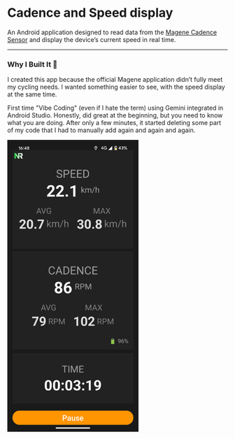 # Cadence and Speed display

An Android application designed to read data from the [Magene Cadence Sensor](https://www.magene.com/en/all-products/60-s314-speed-cadence-dual-mode-sensor.html) and display the device’s current speed in real time.

---

### Why I Built It 🚴

I created this app because the official Magene application didn’t fully meet my cycling needs. I wanted something easier to see, with the speed display at the same time.

First time "Vibe Coding" (even if I hate the term) using Gemini integrated in Android Studio. Honestly, did great at the beginning, but you need to know what you are doing. After only a few minutes, it started deleting some part of my code that I had to manually add again and again and again.

<img src="App_Screenshot.png" alt="Application Screenshot" width="300">
